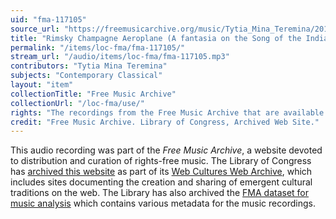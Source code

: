 ```yaml
---
uid: "fma-117105"
source_url: "https://freemusicarchive.org/music/Tytia_Mina_Teremina/2019090810542410/Rimsky_Champagne_Aeroplane_A_fantasia_on_the_Song_of_the_Indian_Guest_by_Rimsky-Korsakov"
title: "Rimsky Champagne Aeroplane (A fantasia on the Song of the Indian Guest by Rimsky-Korsakov)"
permalink: "/items/loc-fma/fma-117105/"
stream_url: "/audio/items/loc-fma/fma-117105.mp3"
contributors: "Tytia Mina Teremina"
subjects: "Contemporary Classical"
layout: "item"
collectionTitle: "Free Music Archive"
collectionUrl: "/loc-fma/use/"
rights: "The recordings from the Free Music Archive that are available on Citizen DJ have a CC0 1.0 Universal License (Public Domain Dedication) which means you can copy, modify, distribute and perform the work, even for commercial purposes, all without asking permission."
credit: "Free Music Archive. Library of Congress, Archived Web Site."
---
```


This audio recording was part of the _Free Music Archive_, a website devoted to distribution and curation of rights-free music. The Library of Congress has [archived this website](https://www.loc.gov/item/lcwaN0026492/) as part of its [Web Cultures Web Archive](https://www.loc.gov/collections/web-cultures-web-archive/about-this-collection/), which includes sites documenting the creation and sharing of emergent cultural traditions on the web. The Library has also archived the [FMA dataset for music analysis](https://catalog.loc.gov/vwebv/search?searchCode=LCCN&searchArg=2018655052&searchType=1&permalink=y) which contains various metadata for the music recordings.